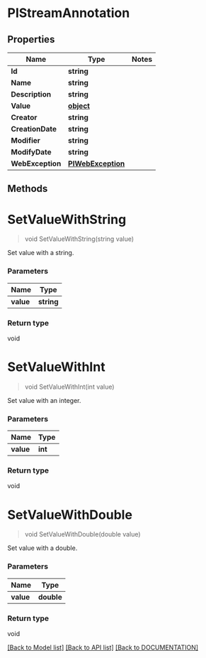 # PIStreamAnnotation

## Properties
Name | Type | Notes
------------ | ------------- | -------------
**Id** | **string**
**Name** | **string**
**Description** | **string**
**Value** | **[**object**](../Model/Object.md)**
**Creator** | **string**
**CreationDate** | **string**
**Modifier** | **string**
**ModifyDate** | **string**
**WebException** | **[**PIWebException**](../Model/PIWebException.md)**

## Methods

# **SetValueWithString**
> void SetValueWithString(string value)

Set value with a string.

### Parameters

Name | Type
------------- | -------------
 **value** | **string**

### Return type

void


# **SetValueWithInt**
> void SetValueWithInt(int value)

Set value with an integer.

### Parameters

Name | Type
------------- | -------------
 **value** | **int**

### Return type

void


# **SetValueWithDouble**
> void SetValueWithDouble(double value)

Set value with a double.

### Parameters

Name | Type
------------- | -------------
 **value** | **double**

### Return type

void

[[Back to Model list]](../../DOCUMENTATION.md#documentation-for-models) [[Back to API list]](../../DOCUMENTATION.md#documentation-for-api-endpoints) [[Back to DOCUMENTATION]](../../DOCUMENTATION.md)
